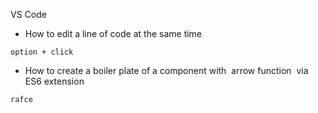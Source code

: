---
---
VS Code

* How to edit a line of code at the same time

```
option + click
```

* How to create a boiler plate of a component with  arrow function  via ES6 extension

```
rafce
```
